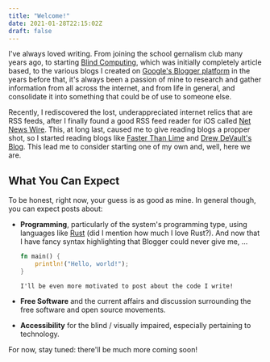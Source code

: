 ```yaml
---
title: "Welcome!"
date: 2021-01-28T22:15:02Z
draft: false
---
```


I've always loved writing. From joining the school gernalism club many years ago, to starting [Blind Computing][bc],
which was initially completely article based, to the various blogs I created on [Google's Blogger platform][blogger]
in the years before that, it's always been a passion of mine to research and gather information from all across
the internet, and from life in general, and consolidate it into something that could be of use to someone else.

[bc]: <https://blindcomputing.org>
[blogger]: <https://blogger.google.com>

<!--more-->

Recently, I rediscovered the lost, underappreciated internet relics that are RSS feeds, after I finally found a
good RSS feed reader for iOS called [Net News Wire][nnw]. This, at long last, caused me to give reading blogs a
propper shot, so I started reading blogs like [Faster Than Lime][ftl] and [Drew DeVault's Blog][ddb]. This lead
me to consider starting one of my own and, well, here we are.

[nnw]: <https://netnewswire.com/>
[ftl]: <https://fasterthanli.me>
[ddb]: <https://drewdevault.com>

## What You Can Expect

To be honest, right now, your guess is as good as mine. In general though, you can expect posts about:

* **Programming**, particularly of the system's programming type, using languages like [Rust][rust] (did I mention how
  much I love Rust?). And now that I have fancy syntax highlighting that Blogger could never give me, ...

    ```rust
    fn main() {
        println!("Hello, world!");
    }
    ```

      I'll be even more motivated to post about the code I write!
* **Free Software** and the current affairs and discussion surrounding the free software and open source movements.
* **Accessibility** for the blind / visually impaired, especially pertaining to technology.

[rust]: <https://rust-lang.org>

For now, stay tuned: there'll be much more coming soon!
